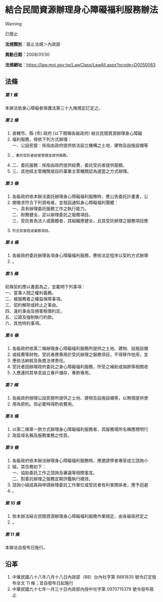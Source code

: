 # 結合民間資源辦理身心障礙福利服務辦法


> [!WARNING]
> 已廢止


**法規類別**：廢止法規＞內政部

**異動日期**：2008/01/30  

**法規網址**：https://law.moj.gov.tw/LawClass/LawAll.aspx?pcode=D0050063



## 法條
##### 第 1 條
本辦法依身心障礙者保護法第三十九條規定訂定之。

##### 第 2 條
1. 直轄市、縣 (市) 政府 (以下簡稱各級政府) 結合民間資源辦理身心障礙
1. 福利服務，得依下列方式辦理：  
一、公設民營：係指由政府提供依法設立機構之土地、建物及設施設備等
1.     ，委託受託者經營管理並提供服務。
1. 二、委託服務：係指由政府提供經費，委託受託者提供服務。
1. 三、其他經主管機關或目的事業主管機關認為適當之方式辦理。

##### 第 3 條
1. 各級政府依本辦法委託辦理身心障礙福利服務時，應公告委託計畫書，公
1. 開徵求符合下列資格者，並發函通知身心障礙福利團體：  
一、具有辦理委託服務工作之執行能力。  
二、財務健全，足以辦理委託之服務項目。  
三、受託者為法人或團體者，其組織應健全，且其受託辦理之服務項目應
1.     符合其章程或業務項目。

##### 第 4 條
1. 各級政府委託辦理各項身心障礙福利服務，應依法定程序以契約方式辦理
1. 。

##### 第 5 條
前條契約應以書面為之，並載明下列事項：  
一、當事人間之權利義務。  
二、被服務者之權益保障事項。  
三、契約解除或終止之事由。  
四、違約事由及損害賠償約定。  
五、公證及強制執行約款。  
六、其他特約事項。

##### 第 6 條
1. 各級政府依第二條辦理身心障礙福利服務所提供之土地、建物、設施設備
1. 或經費等財物，受託者應專用於受託辦理之服務項目，不得移作他用，並
1. 應依法納稅及負擔法律責任。
1. 受託者因辦理政府委託之身心障礙福利服務，所受之補助或捐款等相關收
1. 入應連同其孳息設立專戶儲存，專款專用。

##### 第 7 條
1. 各級政府辦理公設民營所提供之土地、建物及設施設備等，以無償提供使
1. 用為原則。但必要時得酌收費用。

##### 第 8 條
1. 以第二條第一款方式辦理身心障礙福利服務者，其服務場所名稱應標明行
1. 政區域名稱及服務業務之性質。

##### 第 9 條
1. 各級政府依本辦法辦理身心障礙福利服務時，應邀請學者專家成立諮詢小
1. 組，其任務如下：  
一、協助委託工作之諮詢及審議等相關事宜。  
二、對委託辦理之服務定期評鑑執行績效。
1. 諮詢小組成員與申請辦理委託工作單位或受託者有利害關係者，應予迴避
1. 。

##### 第 10 條
1. 依本辦法結合民間資源辦理身心障礙福利服務作業規定，由各級政府定之
1. 。

##### 第 11 條
本辦法自發布日施行。

## 沿革
1. 中華民國八十八年八月十八日內政部（88）台內社字第 8881835  號令訂定發布全文 11 條；並自發布日起施行
1. 中華民國九十七年一月三十日內政部內授中社字第 0970715378 號令發布廢止                                                        
